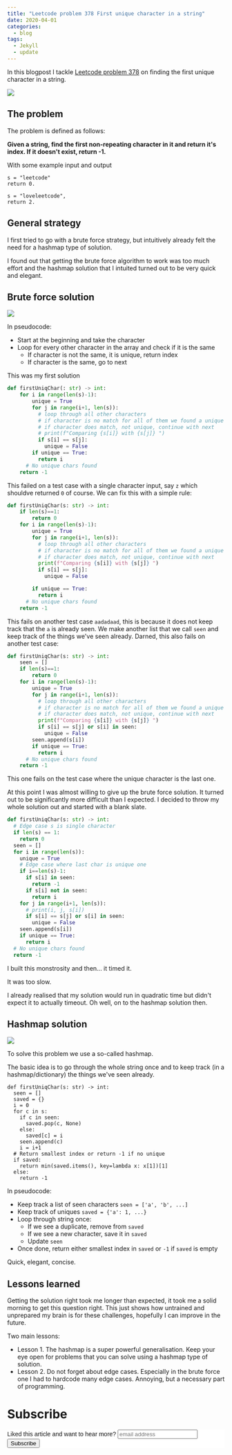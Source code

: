 ```yaml
---
title: "Leetcode problem 378 First unique character in a string"
date: 2020-04-01
categories:
  - blog
tags:
  - Jekyll
  - update
---
```


In this blogpost I tackle [Leetcode problem 378](https://leetcode.com/problems/first-unique-character-in-a-string/submissions/) on finding the first unique character in a string.

<img src="/assets/2020-04-01-leetcode/image3.png">

## The problem

The problem is defined as follows: 

**Given a string, find the first non-repeating character in it and return it's index. If it doesn't exist, return -1.**

With some example input and output

```
s = "leetcode"
return 0.

s = "loveleetcode",
return 2.
```

## General strategy

I first tried to go with a brute force strategy, but intuitively already felt the need for a hashmap type of solution. 

I found out that getting the brute force algorithm to work was too much effort and the hashmap solution that I intuited turned out to be very quick and elegant. 

## Brute force solution

<img src="assets/2020-04-01-leetcode/image1.png">

In pseudocode: 

* Start at the beginning and take the character
* Loop for every other character in the array and check if it is the same
	* If character is not the same, it is unique, return index
	* If character is the same, go to next

This was my first solution 

```python
def firstUniqChar(: str) -> int:     
    for i in range(len(s)-1):
        unique = True
        for j in range(i+1, len(s)):
          # loop through all other characters
          # if character is no match for all of them we found a unique one
          # if character does match, not unique, continue with next
          # print(f"Comparing {s[i]} with {s[j]} ")
          if s[i] == s[j]:
            unique = False
        if unique == True:
          return i
      # No unique chars found
    return -1 
```

This failed on a test case with a single character input, say `z` which shouldve returned `0` of course. We can fix this with a simple rule:

```python
def firstUniqChar(s: str) -> int:
    if len(s)==1: 
        return 0
    for i in range(len(s)-1):
        unique = True
        for j in range(i+1, len(s)):
          # loop through all other characters
          # if character is no match for all of them we found a unique one
          # if character does match, not unique, continue with next
          print(f"Comparing {s[i]} with {s[j]} ")
          if s[i] == s[j]:
            unique = False

        if unique == True:
          return i
      # No unique chars found
    return -1  
```

This fails on another test case `aadadaad`, this is because it does not keep track that the `a` is already seen. We make another list that we call `seen` and keep track of the things we've seen already. Darned,  this also fails on another test case:

```python
def firstUniqChar(s: str) -> int:
    seen = []
    if len(s)==1: 
        return 0
    for i in range(len(s)-1):
        unique = True
        for j in range(i+1, len(s)):
          # loop through all other characters
          # if character is no match for all of them we found a unique one
          # if character does match, not unique, continue with next
          print(f"Comparing {s[i]} with {s[j]} ")
          if s[i] == s[j] or s[i] in seen:
            unique = False
        seen.append(s[i])
        if unique == True:
          return i
      # No unique chars found
    return -1  
```

This one fails on the test case where the unique character is the last one. 

At this point I was almost willing to give up the brute force solution. It turned out to be significantly more difficult than I expected. I decided to throw my whole solution out and started with a blank slate. 

```python
def firstUniqChar(s: str) -> int:
  # Edge case s is single character
  if len(s) == 1: 
    return 0
  seen = []
  for i in range(len(s)):
    unique = True
    # Edge case where last char is unique one
    if i==len(s)-1:
      if s[i] in seen:
        return -1
      if s[i] not in seen: 
        return i
    for j in range(i+1, len(s)):
      # print(i, j, s[i])
      if s[i] == s[j] or s[i] in seen: 
        unique = False
    seen.append(s[i])
    if unique == True: 
      return i
  # No unique chars found
  return -1
```

I built this monstrosity and then... it timed it. 

It was too slow. 

I already realised that my solution would run in quadratic time but didn't expect it to actually timeout. Oh well, on to the hashmap solution then. 

## Hashmap solution

<img src="assets/2020-04-01-leetcode/image2.png">

To solve this problem we use a so-called hashmap. 

The basic idea is to go through the whole string once and to keep track (in a hashmap/dictionary) the things we've seen already. 

```
def firstUniqChar(s: str) -> int:
  seen = []
  saved = {}
  i = 0
  for c in s:
    if c in seen: 
      saved.pop(c, None)
    else:
      saved[c] = i
    seen.append(c)
    i = i+1
  # Return smallest index or return -1 if no unique
  if saved: 
    return min(saved.items(), key=lambda x: x[1])[1]
  else: 
    return -1
```

In pseudocode: 

* Keep track a list of seen characters `seen = ['a', 'b', ...]`
* Keep track of uniques `saved = {'a': 1, ...}`
* Loop through string once: 
    * If we see a duplicate, remove from `saved`
    * If we see a new character, save it in `saved`
    * Update `seen`
* Once done, return either smallest index in `saved` or `-1` if `saved` is empty

Quick, elegant, concise.

## Lessons learned

Getting the solution right took me longer than expected, it took me a solid morning to get this question right. This just shows how untrained and unprepared my brain is for these challenges, hopefully I can improve in the future. 

Two main lessons: 

* Lesson 1. The hashmap is a super powerful generalisation. Keep your eye open for problems that you can solve using a hashmap type of solution.
* Lesson 2. Do not forget about edge cases. Especially in the brute force one I had to hardcode many edge cases. Annoying, but a necessary part of programming. 

# Subscribe

<!-- Begin Mailchimp Signup Form -->
<link href="//cdn-images.mailchimp.com/embedcode/horizontal-slim-10_7.css" rel="stylesheet" type="text/css">
<style type="text/css">
  #mc_embed_signup{background:#fff; clear:left; font:14px Helvetica,Arial,sans-serif; width:100%;}
  /* Add your own Mailchimp form style overrides in your site stylesheet or in this style block.
     We recommend moving this block and the preceding CSS link to the HEAD of your HTML file. */
</style>
<div id="mc_embed_signup">
<form action="https://gmail.us3.list-manage.com/subscribe/post?u=92fe86c389878585bc87837e8&amp;id=50543deff9" method="post" id="mc-embedded-subscribe-form" name="mc-embedded-subscribe-form" class="validate" target="_blank" novalidate>
    <div id="mc_embed_signup_scroll">
  <label for="mce-EMAIL">Liked this article and want to hear more?</label>
  <input type="email" value="" name="EMAIL" class="email" id="mce-EMAIL" placeholder="email address" required>
    <!-- real people should not fill this in and expect good things - do not remove this or risk form bot signups-->
    <div style="position: absolute; left: -5000px;" aria-hidden="true"><input type="text" name="b_92fe86c389878585bc87837e8_50543deff9" tabindex="-1" value=""></div>
    <div class="clear"><input type="submit" value="Subscribe" name="subscribe" id="mc-embedded-subscribe" class="button"></div>
    </div>
</form>
</div>
<!--End mc_embed_signup-->